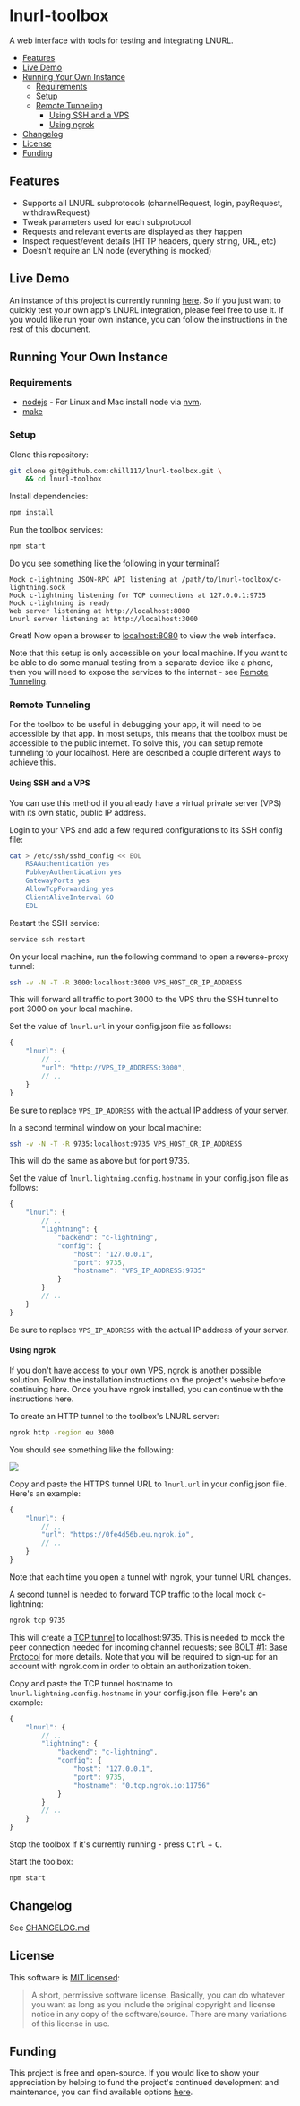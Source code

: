 # lnurl-toolbox

A web interface with tools for testing and integrating LNURL.

* [Features](#features)
* [Live Demo](#live-demo)
* [Running Your Own Instance](#running-your-own-instance)
	* [Requirements](#requirements)
	* [Setup](#setup)
	* [Remote Tunneling](#remote-tunneling)
		* [Using SSH and a VPS](#using-ssh-and-a-vps)
		* [Using ngrok](#using-ngrok)
* [Changelog](#changelog)
* [License](#license)
* [Funding](#funding)


## Features

* Supports all LNURL subprotocols (channelRequest, login, payRequest, withdrawRequest)
* Tweak parameters used for each subprotocol
* Requests and relevant events are displayed as they happen
* Inspect request/event details (HTTP headers, query string, URL, etc)
* Doesn't require an LN node (everything is mocked)


## Live Demo

An instance of this project is currently running [here](https://lnurl-toolbox.degreesofzero.com/). So if you just want to quickly test your own app's LNURL integration, please feel free to use it. If you would like run your own instance, you can follow the instructions in the rest of this document.


## Running Your Own Instance

### Requirements

* [nodejs](https://nodejs.org/) - For Linux and Mac install node via [nvm](https://github.com/creationix/nvm).
* [make](https://www.gnu.org/software/make/)


### Setup

Clone this repository:
```bash
git clone git@github.com:chill117/lnurl-toolbox.git \
	&& cd lnurl-toolbox
```

Install dependencies:
```bash
npm install
```

Run the toolbox services:
```bash
npm start
```
Do you see something like the following in your terminal?
```
Mock c-lightning JSON-RPC API listening at /path/to/lnurl-toolbox/c-lightning.sock
Mock c-lightning listening for TCP connections at 127.0.0.1:9735
Mock c-lightning is ready
Web server listening at http://localhost:8080
Lnurl server listening at http://localhost:3000
```
Great! Now open a browser to [localhost:8080](http://localhost:8080/) to view the web interface.

Note that this setup is only accessible on your local machine. If you want to be able to do some manual testing from a separate device like a phone, then you will need to expose the services to the internet - see [Remote Tunneling](#remote-tunneling).


### Remote Tunneling

For the toolbox to be useful in debugging your app, it will need to be accessible by that app. In most setups, this means that the toolbox must be accessible to the public internet. To solve this, you can setup remote tunneling to your localhost. Here are described a couple different ways to achieve this.

#### Using SSH and a VPS

You can use this method if you already have a virtual private server (VPS) with its own static, public IP address.

Login to your VPS and add a few required configurations to its SSH config file:
```bash
cat > /etc/ssh/sshd_config << EOL
    RSAAuthentication yes
    PubkeyAuthentication yes
    GatewayPorts yes
    AllowTcpForwarding yes
    ClientAliveInterval 60
    EOL
```
Restart the SSH service:
```bash
service ssh restart
```
On your local machine, run the following command to open a reverse-proxy tunnel:
```bash
ssh -v -N -T -R 3000:localhost:3000 VPS_HOST_OR_IP_ADDRESS
```
This will forward all traffic to port 3000 to the VPS thru the SSH tunnel to port 3000 on your local machine.

Set the value of `lnurl.url` in your config.json file as follows:
```js
{
	"lnurl": {
		// ..
		"url": "http://VPS_IP_ADDRESS:3000",
		// ..
	}
}
```
Be sure to replace `VPS_IP_ADDRESS` with the actual IP address of your server.

In a second terminal window on your local machine:
```bash
ssh -v -N -T -R 9735:localhost:9735 VPS_HOST_OR_IP_ADDRESS
```
This will do the same as above but for port 9735.

Set the value of `lnurl.lightning.config.hostname` in your config.json file as follows:
```js
{
	"lnurl": {
		// ..
		"lightning": {
			"backend": "c-lightning",
			"config": {
				"host": "127.0.0.1",
				"port": 9735,
				"hostname": "VPS_IP_ADDRESS:9735"
			}
		}
		// ..
	}
}
```
Be sure to replace `VPS_IP_ADDRESS` with the actual IP address of your server.


#### Using ngrok

If you don't have access to your own VPS, [ngrok](https://ngrok.com/) is another possible solution. Follow the installation instructions on the project's website before continuing here. Once you have ngrok installed, you can continue with the instructions here.

To create an HTTP tunnel to the toolbox's LNURL server:
```bash
ngrok http -region eu 3000
```
You should see something like the following:

![](https://github.com/chill117/lnurl-toolbox/blob/master/images/ngrok-screen-https-tunnel.png)

Copy and paste the HTTPS tunnel URL to `lnurl.url` in your config.json file. Here's an example:
```js
{
	"lnurl": {
		// ..
		"url": "https://0fe4d56b.eu.ngrok.io",
		// ..
	}
}
```
Note that each time you open a tunnel with ngrok, your tunnel URL changes. 

A second tunnel is needed to forward TCP traffic to the local mock c-lightning:
```bash
ngrok tcp 9735
```
This will create a [TCP tunnel](https://ngrok.com/docs#tcp) to localhost:9735. This is needed to mock the peer connection needed for incoming channel requests; see [BOLT #1: Base Protocol](https://github.com/lightningnetwork/lightning-rfc/blob/master/01-messaging.md#bolt-1-base-protocol) for more details. Note that you will be required to sign-up for an account with ngrok.com in order to obtain an authorization token.

Copy and paste the TCP tunnel hostname to `lnurl.lightning.config.hostname` in your config.json file. Here's an example:
```js
{
	"lnurl": {
		// ..
		"lightning": {
			"backend": "c-lightning",
			"config": {
				"host": "127.0.0.1",
				"port": 9735,
				"hostname": "0.tcp.ngrok.io:11756"
			}
		}
		// ..
	}
}
```

Stop the toolbox if it's currently running - press <kbd>Ctrl</kbd> + <kbd>C</kbd>.

Start the toolbox:
```bash
npm start
```


## Changelog

See [CHANGELOG.md](https://github.com/chill117/lnurl-toolbox/blob/master/CHANGELOG.md)


## License

This software is [MIT licensed](https://tldrlegal.com/license/mit-license):
> A short, permissive software license. Basically, you can do whatever you want as long as you include the original copyright and license notice in any copy of the software/source.  There are many variations of this license in use.


## Funding

This project is free and open-source. If you would like to show your appreciation by helping to fund the project's continued development and maintenance, you can find available options [here](https://degreesofzero.com/donate.html?project=lnurl-toolbox).
